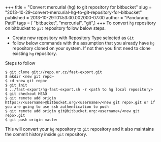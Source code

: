 +++
title = "Convert mercurial (hg) to git repository for bitbucket"
slug = "2013-10-29-convert-mercurial-hg-to-git-repository-for-bitbucket"
published = 2013-10-29T01:53:00.002000-07:00
author = "Pandurang Patil"
tags = [ "bitbucket", "mercurial", "git",]
+++
To convert `hg` repository on bitbucket to `git` repository follow below steps.
  

-   Create new repository with Repository Type selected as `Git`
-   follow below commands with the assumption that you already have `hg` repository cloned on your system. If not then you first need to clone existing `hg` repository. 

Steps to follow  

    $ git clone git://repo.or.cz/fast-export.git  
    $ mkdir <new git repo>  
    $ cd <new git repo>  
    $ git init  
    $ ../fast-export/hg-fast-export.sh -r <path to hg local repository>  
    $ git checkout HEAD  
    $ git remote add origin https://<username>@bitbucket.org/<username>/<new git repo>.git or if you are going to use ssh authentication to push   
    $ git remote add origin git@bitbucket.org:<username>/<new git repo>.git  
    $ git push origin master  

This will convert your `hg` repository to `git` repository and it also maintains the commit history inside `git` repository. 

